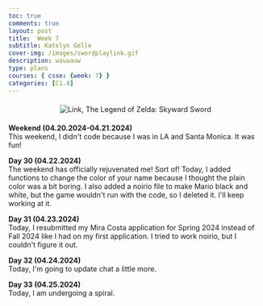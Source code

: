 ```yaml
---
toc: true
comments: true
layout: post
title:  Week 7
subtitle: Katelyn Gelle
cover-img: /images/swordplaylink.gif
description: wauaauw
type: plans
courses: { csse: {week: 7} }
categories: [C1.4]
---
```


<div style="text-align: center; margin-top: 20px; margin-bottom: 20px;">
  <img src="{{site.baseurl}}/images/anito/canyouhearmelink.gif" alt="Link, The Legend of Zelda: Skyward Sword" />
</div>  

**Weekend (04.20.2024-04.21.2024)**  
This weekend, I didn't code because I was in LA and Santa Monica. It was fun!  

**Day 30 (04.22.2024)**  
The weekend has officially rejuvenated me! Sort of! Today, I added functions to change the color of your name because I thought the plain color was a bit boring. I also added a noirio file to make Mario black and white, but the game wouldn't run with the code, so I deleted it. I'll keep working at it.  

**Day 31 (04.23.2024)**  
Today, I resubmitted my Mira Costa application for Spring 2024 instead of Fall 2024 like I had on my first application. I tried to work noirio, but I couldn't figure it out.  

**Day 32 (04.24.2024)**  
Today, I'm going to update chat a little more.  

**Day 33 (04.25.2024)**  
Today, I am undergoing a spiral.